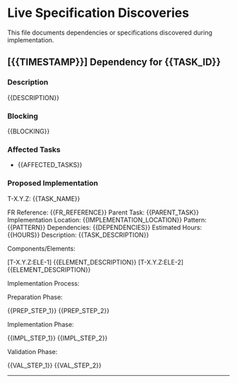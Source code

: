# Live Specification Discoveries

This file documents dependencies or specifications discovered during implementation.

## [{{TIMESTAMP}}] Dependency for {{TASK_ID}}

### Description
{{DESCRIPTION}}

### Blocking
{{BLOCKING}}

### Affected Tasks
- {{AFFECTED_TASKS}}

### Proposed Implementation

T-X.Y.Z: {{TASK_NAME}}

FR Reference: {{FR_REFERENCE}}
Parent Task: {{PARENT_TASK}}
Implementation Location: {{IMPLEMENTATION_LOCATION}}
Pattern: {{PATTERN}}
Dependencies: {{DEPENDENCIES}}
Estimated Hours: {{HOURS}}
Description: {{TASK_DESCRIPTION}}

Components/Elements:

[T-X.Y.Z:ELE-1] {{ELEMENT_DESCRIPTION}}
[T-X.Y.Z:ELE-2] {{ELEMENT_DESCRIPTION}}

Implementation Process:

Preparation Phase:


{{PREP_STEP_1}}
{{PREP_STEP_2}}


Implementation Phase:


{{IMPL_STEP_1}}
{{IMPL_STEP_2}}


Validation Phase:


{{VAL_STEP_1}}
{{VAL_STEP_2}}

---